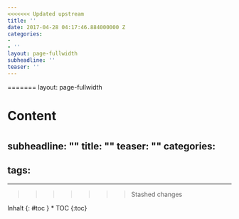 ```yaml
---
<<<<<<< Updated upstream
title: ''
date: 2017-04-28 04:17:46.884000000 Z
categories:
- 
- ''
layout: page-fullwidth
subheadline: ''
teaser: ''
---
```


=======
layout: page-fullwidth
#
# Content
#
subheadline: ""
title: ""
teaser: ""
categories:
  - 
tags:
  - 
---
>>>>>>> Stashed changes
<div class="row">
<div class="medium-4 medium-push-8 columns" markdown="1">
<div class="panel radius" markdown="1">
Inhalt
{: #toc }
*  TOC
{:toc}
</div>
</div><!-- /.medium-4.columns -->



<div class="medium-8 medium-pull-4 columns" markdown="1">



</div><!-- /.medium-8.columns -->
</div><!-- /.row -->

